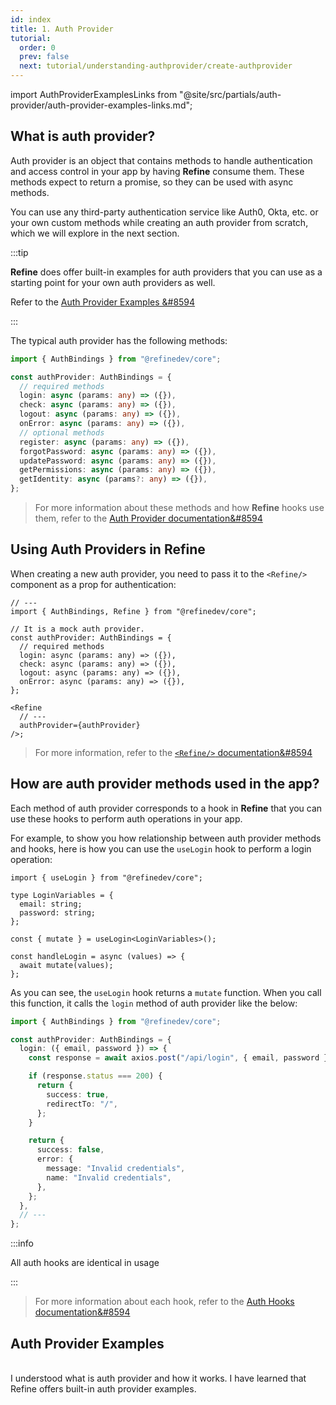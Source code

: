 ```yaml
---
id: index
title: 1. Auth Provider
tutorial:
  order: 0
  prev: false
  next: tutorial/understanding-authprovider/create-authprovider
---
```


import AuthProviderExamplesLinks from "@site/src/partials/auth-provider/auth-provider-examples-links.md";

## What is auth provider?

Auth provider is an object that contains methods to handle authentication and access control in your app by having **Refine** consume them. These methods expect to return a promise, so they can be used with async methods.

You can use any third-party authentication service like Auth0, Okta, etc. or your own custom methods while creating an auth provider from scratch, which we will explore in the next section.

:::tip

**Refine** does offer built-in examples for auth providers that you can use as a starting point for your own auth providers as well.

Refer to the [Auth Provider Examples &#8594](#auth-provider-examples)

:::

The typical auth provider has the following methods:

```ts
import { AuthBindings } from "@refinedev/core";

const authProvider: AuthBindings = {
  // required methods
  login: async (params: any) => ({}),
  check: async (params: any) => ({}),
  logout: async (params: any) => ({}),
  onError: async (params: any) => ({}),
  // optional methods
  register: async (params: any) => ({}),
  forgotPassword: async (params: any) => ({}),
  updatePassword: async (params: any) => ({}),
  getPermissions: async (params: any) => ({}),
  getIdentity: async (params?: any) => ({}),
};
```

> For more information about these methods and how **Refine** hooks use them, refer to the [Auth Provider documentation&#8594](/docs/core/providers/auth-provider)

## Using Auth Providers in Refine

When creating a new auth provider, you need to pass it to the `<Refine/>` component as a prop for authentication:

```tsx
// ---
import { AuthBindings, Refine } from "@refinedev/core";

// It is a mock auth provider.
const authProvider: AuthBindings = {
  // required methods
  login: async (params: any) => ({}),
  check: async (params: any) => ({}),
  logout: async (params: any) => ({}),
  onError: async (params: any) => ({}),
};

<Refine
  // ---
  authProvider={authProvider}
/>;
```

> For more information, refer to the [`<Refine/>` documentation&#8594](/docs/core/refine-component)

## How are auth provider methods used in the app?

Each method of auth provider corresponds to a hook in **Refine** that you can use these hooks to perform auth operations in your app.

For example, to show you how relationship between auth provider methods and hooks, here is how you can use the `useLogin` hook to perform a login operation:

```tsx
import { useLogin } from "@refinedev/core";

type LoginVariables = {
  email: string;
  password: string;
};

const { mutate } = useLogin<LoginVariables>();

const handleLogin = async (values) => {
  await mutate(values);
};
```

As you can see, the `useLogin` hook returns a `mutate` function. When you call this function, it calls the `login` method of auth provider like the below:

```ts
import { AuthBindings } from "@refinedev/core";

const authProvider: AuthBindings = {
  login: ({ email, password }) => {
    const response = await axios.post("/api/login", { email, password });

    if (response.status === 200) {
      return {
        success: true,
        redirectTo: "/",
      };
    }

    return {
      success: false,
      error: {
        message: "Invalid credentials",
        name: "Invalid credentials",
      },
    };
  },
  // ---
};
```

:::info

All auth hooks are identical in usage

:::

> For more information about each hook, refer to the [Auth Hooks documentation&#8594](/docs/core/hooks/auth/use-is-authenticated)

## Auth Provider Examples

<AuthProviderExamplesLinks/>

<br />

<Checklist>

<ChecklistItem id="auth-provider-intro">
I understood what is auth provider and how it works.
</ChecklistItem>
<ChecklistItem id="auth-provider-intro-2">
I have learned that Refine offers built-in auth provider examples.
</ChecklistItem>

</Checklist>
